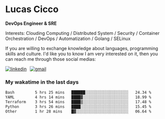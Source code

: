 # Lucas Cicco

**DevOps Engineer & SRE**

Interests: Clouding Computing / Distributed System / Security / Container Orchestration / DevOps / Automatization / Golang / SELinux

If you are willing to exchange knowledge about languages, programming skills and culture. I'd like you to know I am very interested on it, then you can reach me through those social medias:

<div style="display: flex; align-items: center; gap: 10px;">
  <a href="https://www.linkedin.com/in/lucas-vitor-de-cicco" target="_blank">
    <img
      src="https://img.shields.io/badge/-LinkedIn-%230077B5?style=for-the-badge&logo=linkedin&logoColor=white"
      alt="linkedin"
      target="_blank" 
    />
  </a>
  <a href="mailto:lucasvitorx1@gmail.com">
      <img
        src="https://img.shields.io/badge/-Gmail-%23333?style=for-the-badge&logo=gmail&logoColor=white"
        alt="gmail"
        target="_blank"
      />
  </a>
</div>

### My wakatime in the last days

<!--START_SECTION:waka-->

```txt
Bash         5 hrs 25 mins   ██████░░░░░░░░░░░░░░░░░░░   24.34 %
YAML         4 hrs 14 mins   ████▓░░░░░░░░░░░░░░░░░░░░   18.99 %
Terraform    3 hrs 54 mins   ████▒░░░░░░░░░░░░░░░░░░░░   17.48 %
Python       3 hrs 26 mins   ████░░░░░░░░░░░░░░░░░░░░░   15.45 %
Other        1 hr 28 mins    █▓░░░░░░░░░░░░░░░░░░░░░░░   06.64 %
```

<!--END_SECTION:waka-->
